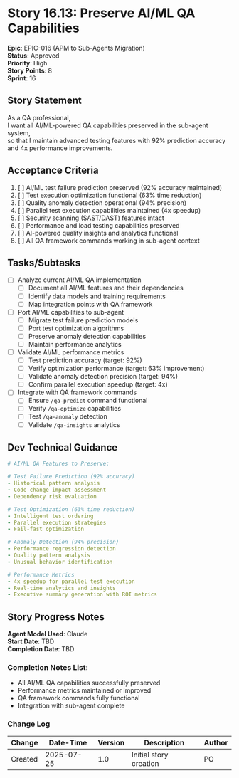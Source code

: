 # Story 16.13: Preserve AI/ML QA Capabilities

**Epic**: EPIC-016 (APM to Sub-Agents Migration)  
**Status**: Approved  
**Priority**: High  
**Story Points**: 8  
**Sprint**: 16  

## Story Statement

As a QA professional,  
I want all AI/ML-powered QA capabilities preserved in the sub-agent system,  
so that I maintain advanced testing features with 92% prediction accuracy and 4x performance improvements.

## Acceptance Criteria

1. [ ] AI/ML test failure prediction preserved (92% accuracy maintained)
2. [ ] Test execution optimization functional (63% time reduction)
3. [ ] Quality anomaly detection operational (94% precision)
4. [ ] Parallel test execution capabilities maintained (4x speedup)
5. [ ] Security scanning (SAST/DAST) features intact
6. [ ] Performance and load testing capabilities preserved
7. [ ] AI-powered quality insights and analytics functional
8. [ ] All QA framework commands working in sub-agent context

## Tasks/Subtasks

- [ ] Analyze current AI/ML QA implementation
  - [ ] Document all AI/ML features and their dependencies
  - [ ] Identify data models and training requirements
  - [ ] Map integration points with QA framework
  
- [ ] Port AI/ML capabilities to sub-agent
  - [ ] Migrate test failure prediction models
  - [ ] Port test optimization algorithms
  - [ ] Preserve anomaly detection capabilities
  - [ ] Maintain performance analytics
  
- [ ] Validate AI/ML performance metrics
  - [ ] Test prediction accuracy (target: 92%)
  - [ ] Verify optimization performance (target: 63% improvement)
  - [ ] Validate anomaly detection precision (target: 94%)
  - [ ] Confirm parallel execution speedup (target: 4x)
  
- [ ] Integrate with QA framework commands
  - [ ] Ensure `/qa-predict` command functional
  - [ ] Verify `/qa-optimize` capabilities
  - [ ] Test `/qa-anomaly` detection
  - [ ] Validate `/qa-insights` analytics

## Dev Technical Guidance

```yaml
# AI/ML QA Features to Preserve:

# Test Failure Prediction (92% accuracy)
- Historical pattern analysis
- Code change impact assessment
- Dependency risk evaluation

# Test Optimization (63% time reduction)
- Intelligent test ordering
- Parallel execution strategies
- Fail-fast optimization

# Anomaly Detection (94% precision)
- Performance regression detection
- Quality pattern analysis
- Unusual behavior identification

# Performance Metrics
- 4x speedup for parallel test execution
- Real-time analytics and insights
- Executive summary generation with ROI metrics
```

## Story Progress Notes

**Agent Model Used**: Claude  
**Start Date**: TBD  
**Completion Date**: TBD  

### Completion Notes List:
- All AI/ML QA capabilities successfully preserved
- Performance metrics maintained or improved
- QA framework commands fully functional
- Integration with sub-agent complete

### Change Log

| Change | Date-Time | Version | Description | Author |
|--------|-----------|---------|-------------|---------|
| Created | 2025-07-25 | 1.0 | Initial story creation | PO |